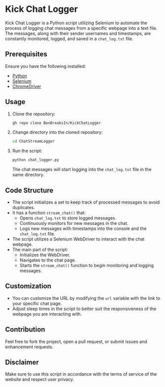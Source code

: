 
# Kick Chat Logger

Kick Chat Logger is a Python script utilizing Selenium to automate the process of logging chat messages from a specific webpage into a text file. The messages, along with their sender usernames and timestamps, are constantly monitored, logged, and saved in a `chat_log.txt` file.

## Prerequisites

Ensure you have the following installed:
- [Python](https://www.python.org/downloads/)
- [Selenium](https://selenium-python.readthedocs.io/installation.html)
- [ChromeDriver](https://sites.google.com/a/chromium.org/chromedriver/downloads)

## Usage

1. Clone the repository:
   ```bash
   gh repo clone BenBreaksIn/KickChatLogger
   ```
2. Change directory into the cloned repository:
   ```bash
   cd ChatStreamLogger
   ```
3. Run the script:
   ```bash
   python chat_logger.py
   ```
   
   The chat messages will start logging into the `chat_log.txt` file in the same directory.

## Code Structure

- The script initializes a set to keep track of processed messages to avoid duplicates.
- It has a function `stream_chat()` that:
  - Opens `chat_log.txt` to store logged messages.
  - Continuously monitors for new messages in the chat.
  - Logs new messages with timestamps into the console and the `chat_log.txt` file.
- The script utilizes a Selenium WebDriver to interact with the chat webpage.
- The main part of the script:
  - Initializes the WebDriver.
  - Navigates to the chat page.
  - Starts the `stream_chat()` function to begin monitoring and logging messages.

## Customization

- You can customize the URL by modifying the `url` variable with the link to your specific chat page.
- Adjust sleep times in the script to better suit the responsiveness of the webpage you are interacting with.

## Contribution

Feel free to fork the project, open a pull request, or submit issues and enhancement requests.

## Disclaimer

Make sure to use this script in accordance with the terms of service of the website and respect user privacy.
